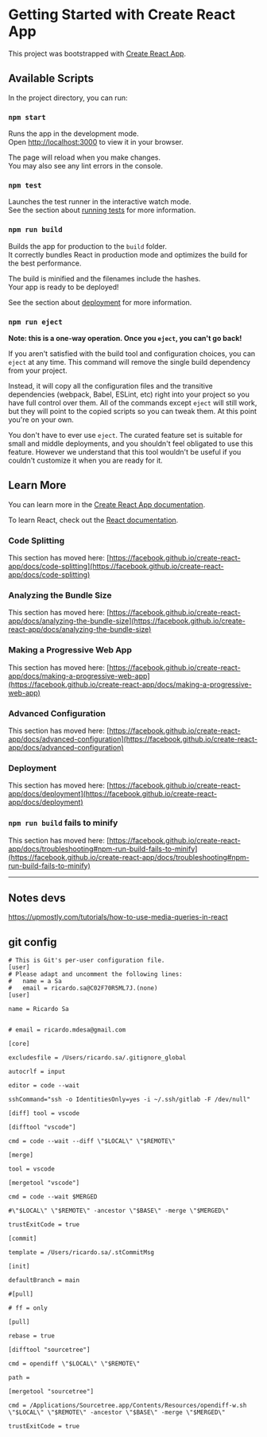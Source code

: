 # Getting Started with Create React App

This project was bootstrapped with [Create React App](https://github.com/facebook/create-react-app).

## Available Scripts

In the project directory, you can run:

### `npm start`

Runs the app in the development mode.\
Open [http://localhost:3000](http://localhost:3000) to view it in your browser.

The page will reload when you make changes.\
You may also see any lint errors in the console.

### `npm test`

Launches the test runner in the interactive watch mode.\
See the section about [running tests](https://facebook.github.io/create-react-app/docs/running-tests) for more information.

### `npm run build`

Builds the app for production to the `build` folder.\
It correctly bundles React in production mode and optimizes the build for the best performance.

The build is minified and the filenames include the hashes.\
Your app is ready to be deployed!

See the section about [deployment](https://facebook.github.io/create-react-app/docs/deployment) for more information.

### `npm run eject`

**Note: this is a one-way operation. Once you `eject`, you can't go back!**

If you aren't satisfied with the build tool and configuration choices, you can `eject` at any time. This command will remove the single build dependency from your project.

Instead, it will copy all the configuration files and the transitive dependencies (webpack, Babel, ESLint, etc) right into your project so you have full control over them. All of the commands except `eject` will still work, but they will point to the copied scripts so you can tweak them. At this point you're on your own.

You don't have to ever use `eject`. The curated feature set is suitable for small and middle deployments, and you shouldn't feel obligated to use this feature. However we understand that this tool wouldn't be useful if you couldn't customize it when you are ready for it.

## Learn More

You can learn more in the [Create React App documentation](https://facebook.github.io/create-react-app/docs/getting-started).

To learn React, check out the [React documentation](https://reactjs.org/).

### Code Splitting

This section has moved here: [https://facebook.github.io/create-react-app/docs/code-splitting](https://facebook.github.io/create-react-app/docs/code-splitting)

### Analyzing the Bundle Size

This section has moved here: [https://facebook.github.io/create-react-app/docs/analyzing-the-bundle-size](https://facebook.github.io/create-react-app/docs/analyzing-the-bundle-size)

### Making a Progressive Web App

This section has moved here: [https://facebook.github.io/create-react-app/docs/making-a-progressive-web-app](https://facebook.github.io/create-react-app/docs/making-a-progressive-web-app)

### Advanced Configuration

This section has moved here: [https://facebook.github.io/create-react-app/docs/advanced-configuration](https://facebook.github.io/create-react-app/docs/advanced-configuration)

### Deployment

This section has moved here: [https://facebook.github.io/create-react-app/docs/deployment](https://facebook.github.io/create-react-app/docs/deployment)

### `npm run build` fails to minify

This section has moved here: [https://facebook.github.io/create-react-app/docs/troubleshooting#npm-run-build-fails-to-minify](https://facebook.github.io/create-react-app/docs/troubleshooting#npm-run-build-fails-to-minify)



-----

## Notes devs


https://upmostly.com/tutorials/how-to-use-media-queries-in-react

## git config


```
# This is Git's per-user configuration file.
[user]
# Please adapt and uncomment the following lines:
#	name = a Sa
#	email = ricardo.sa@C02F70R5ML7J.(none)
[user]

name = Ricardo Sa


# email = ricardo.mdesa@gmail.com

[core]

excludesfile = /Users/ricardo.sa/.gitignore_global

autocrlf = input

editor = code --wait

sshCommand="ssh -o IdentitiesOnly=yes -i ~/.ssh/gitlab -F /dev/null"

[diff] tool = vscode

[difftool "vscode"]

cmd = code --wait --diff \"$LOCAL\" \"$REMOTE\"

[merge]

tool = vscode

[mergetool "vscode"]

cmd = code --wait $MERGED

#\"$LOCAL\" \"$REMOTE\" -ancestor \"$BASE\" -merge \"$MERGED\"

trustExitCode = true

[commit]

template = /Users/ricardo.sa/.stCommitMsg

[init]

defaultBranch = main

#[pull]

# ff = only

[pull]

rebase = true

[difftool "sourcetree"]

cmd = opendiff \"$LOCAL\" \"$REMOTE\"

path =

[mergetool "sourcetree"]

cmd = /Applications/Sourcetree.app/Contents/Resources/opendiff-w.sh \"$LOCAL\" \"$REMOTE\" -ancestor \"$BASE\" -merge \"$MERGED\"

trustExitCode = true

```
